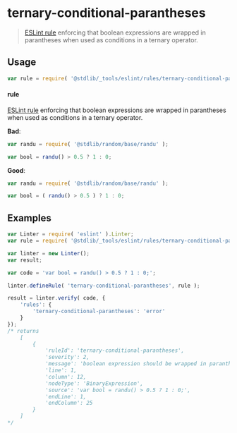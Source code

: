 <!--

@license Apache-2.0

Copyright (c) 2018 The Stdlib Authors.

Licensed under the Apache License, Version 2.0 (the "License");
you may not use this file except in compliance with the License.
You may obtain a copy of the License at

   http://www.apache.org/licenses/LICENSE-2.0

Unless required by applicable law or agreed to in writing, software
distributed under the License is distributed on an "AS IS" BASIS,
WITHOUT WARRANTIES OR CONDITIONS OF ANY KIND, either express or implied.
See the License for the specific language governing permissions and
limitations under the License.

-->

# ternary-conditional-parantheses

> [ESLint rule][eslint-rules] enforcing that boolean expressions are wrapped in parantheses when used as conditions in a ternary operator.

<section class="intro">

</section>

<!-- /.intro -->

<section class="usage">

## Usage

```javascript
var rule = require( '@stdlib/_tools/eslint/rules/ternary-conditional-parantheses' );
```

#### rule

[ESLint rule][eslint-rules] enforcing that boolean expressions are wrapped in parantheses when used as conditions in a ternary operator.

**Bad**:

<!-- eslint-disable stdlib/ternary-conditional-parantheses -->

```javascript
var randu = require( '@stdlib/random/base/randu' );

var bool = randu() > 0.5 ? 1 : 0;
```

**Good**:

``` javascript 
var randu = require( '@stdlib/random/base/randu' );

var bool = ( randu() > 0.5 ) ? 1 : 0;
```

</section>

<!-- /.usage -->

<section class="examples">

## Examples

<!-- eslint no-undef: "error" -->

```javascript
var Linter = require( 'eslint' ).Linter;
var rule = require( '@stdlib/_tools/eslint/rules/ternary-conditional-parantheses' );

var linter = new Linter();
var result;

var code = 'var bool = randu() > 0.5 ? 1 : 0;';

linter.defineRule( 'ternary-conditional-parantheses', rule );

result = linter.verify( code, {
    'rules': {
        'ternary-conditional-parantheses': 'error'
    }
});
/* returns
    [
        {
            'ruleId': 'ternary-conditional-parantheses',
            'severity': 2,
            'message': 'boolean expression should be wrapped in parantheses',
            'line': 1,
            'column': 12,
            'nodeType': 'BinaryExpression',
            'source': 'var bool = randu() > 0.5 ? 1 : 0;',
            'endLine': 1,
            'endColumn': 25
        }
    ]
*/
```

</section>

<!-- /.examples -->

<section class="links">

[eslint-rules]: https://eslint.org/docs/developer-guide/working-with-rules

</section>

<!-- /.links -->
